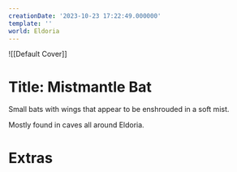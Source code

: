 ```yaml
---
creationDate: '2023-10-23 17:22:49.000000'
template: ''
world: Eldoria
---
```

![[Default Cover]]

# Title: Mistmantle Bat

Small bats with wings that appear to be enshrouded in a soft mist.

Mostly found in caves all around Eldoria.

# Extras

